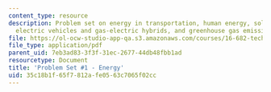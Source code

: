 ```yaml
---
content_type: resource
description: Problem set on energy in transportation, human energy, solar power, biofuels,
  electric vehicles and gas-electric hybrids, and greenhouse gas emissions.
file: https://ol-ocw-studio-app-qa.s3.amazonaws.com/courses/16-682-technology-in-transportation-spring-2011/35c18b1f65f7812afe0563c7065f02cc_MIT16_682S11_ques1.pdf
file_type: application/pdf
parent_uid: 7eb3ad83-3f3f-31ec-2677-44db48fbb1ad
resourcetype: Document
title: 'Problem Set #1 - Energy'
uid: 35c18b1f-65f7-812a-fe05-63c7065f02cc
---
```

